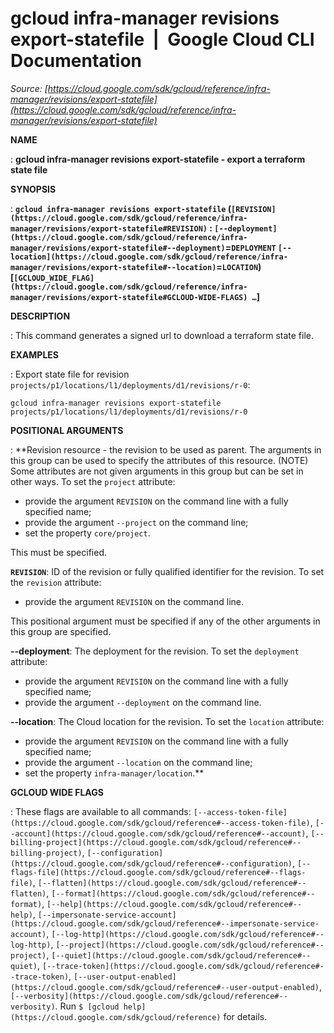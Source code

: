 # gcloud infra-manager revisions export-statefile  |  Google Cloud CLI Documentation

*Source: [https://cloud.google.com/sdk/gcloud/reference/infra-manager/revisions/export-statefile](https://cloud.google.com/sdk/gcloud/reference/infra-manager/revisions/export-statefile)*

**NAME**

: **gcloud infra-manager revisions export-statefile - export a terraform state file**

**SYNOPSIS**

: **`gcloud infra-manager revisions export-statefile` (`[REVISION](https://cloud.google.com/sdk/gcloud/reference/infra-manager/revisions/export-statefile#REVISION)` : `[--deployment](https://cloud.google.com/sdk/gcloud/reference/infra-manager/revisions/export-statefile#--deployment)`=`DEPLOYMENT` `[--location](https://cloud.google.com/sdk/gcloud/reference/infra-manager/revisions/export-statefile#--location)`=`LOCATION`) [`[GCLOUD_WIDE_FLAG](https://cloud.google.com/sdk/gcloud/reference/infra-manager/revisions/export-statefile#GCLOUD-WIDE-FLAGS) …`]**

**DESCRIPTION**

: This command generates a signed url to download a terraform state file.

**EXAMPLES**

: Export state file for revision
`projects/p1/locations/l1/deployments/d1/revisions/r-0`:

```
gcloud infra-manager revisions export-statefile projects/p1/locations/l1/deployments/d1/revisions/r-0
```

**POSITIONAL ARGUMENTS**

: **Revision resource - the revision to be used as parent. The arguments in this
group can be used to specify the attributes of this resource. (NOTE) Some
attributes are not given arguments in this group but can be set in other ways.
To set the `project` attribute:

- provide the argument `REVISION` on the command line with a fully
specified name;
- provide the argument `--project` on the command line;
- set the property `core/project`.

This must be specified.

**`REVISION`**:
ID of the revision or fully qualified identifier for the revision.
To set the `revision` attribute:

- provide the argument `REVISION` on the command line.

This positional argument must be specified if any of the other arguments in this
group are specified.

**--deployment**:
The deployment for the revision.
To set the `deployment` attribute:

- provide the argument `REVISION` on the command line with a fully
specified name;
- provide the argument `--deployment` on the command line.

**--location**:
The Cloud location for the revision.
To set the `location` attribute:

- provide the argument `REVISION` on the command line with a fully
specified name;
- provide the argument `--location` on the command line;
- set the property `infra-manager/location`.**

**GCLOUD WIDE FLAGS**

: These flags are available to all commands: `[--access-token-file](https://cloud.google.com/sdk/gcloud/reference#--access-token-file)`,
`[--account](https://cloud.google.com/sdk/gcloud/reference#--account)`, `[--billing-project](https://cloud.google.com/sdk/gcloud/reference#--billing-project)`,
`[--configuration](https://cloud.google.com/sdk/gcloud/reference#--configuration)`,
`[--flags-file](https://cloud.google.com/sdk/gcloud/reference#--flags-file)`,
`[--flatten](https://cloud.google.com/sdk/gcloud/reference#--flatten)`, `[--format](https://cloud.google.com/sdk/gcloud/reference#--format)`, `[--help](https://cloud.google.com/sdk/gcloud/reference#--help)`, `[--impersonate-service-account](https://cloud.google.com/sdk/gcloud/reference#--impersonate-service-account)`,
`[--log-http](https://cloud.google.com/sdk/gcloud/reference#--log-http)`,
`[--project](https://cloud.google.com/sdk/gcloud/reference#--project)`, `[--quiet](https://cloud.google.com/sdk/gcloud/reference#--quiet)`, `[--trace-token](https://cloud.google.com/sdk/gcloud/reference#--trace-token)`, `[--user-output-enabled](https://cloud.google.com/sdk/gcloud/reference#--user-output-enabled)`,
`[--verbosity](https://cloud.google.com/sdk/gcloud/reference#--verbosity)`.
Run `$ [gcloud help](https://cloud.google.com/sdk/gcloud/reference)` for details.